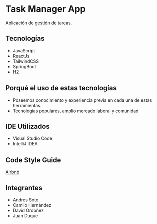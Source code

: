 # Task Manager App

Aplicación de gestión de tareas.

## Tecnologías

- JavaScript
- ReactJs
- TailwindCSS
- SpringBoot
- H2

## Porqué el uso de estas tecnologías
- Poseemos conocimiento y experiencia previa en cada una de estas herramientas.
- Tecnologías populares, amplio mercado laboral y comunidad 

## IDE Utilizados

- Visual Studio Code
- IntelliJ IDEA

## Code Style Guide
[Airbnb](https://github.com/airbnb/javascript)

## Integrantes

- Andres Soto
- Camilo Hernández
- David Ordoñez
- Juan Duque
